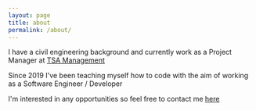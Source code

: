 ```yaml
---
layout: page
title: about
permalink: /about/
---
```


I have a civil engineering background and currently work as a Project Manager at [TSA Management](https://www.tsamgt.com/)

Since 2019 I've been teaching myself how to code with the aim of working as a Software Engineer / Developer

I'm interested in any opportunities so feel free to contact me [here](aluu4445@gmail.com)
